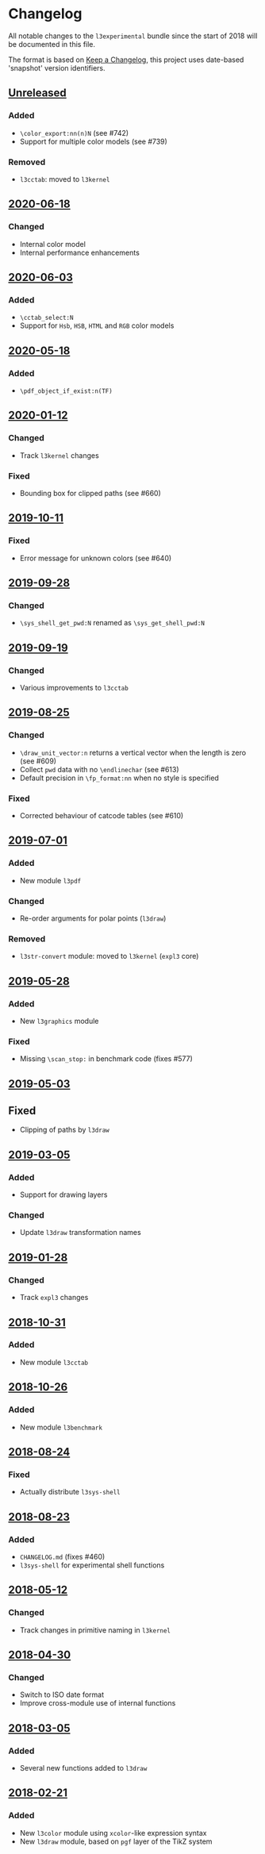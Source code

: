 # Changelog
All notable changes to the `l3experimental` bundle since the start of 2018
will be documented in this file.

The format is based on [Keep a Changelog](https://keepachangelog.com/en/1.0.0/),
this project uses date-based 'snapshot' version identifiers.

## [Unreleased]

### Added
- `\color_export:nn(n)N` (see #742)
- Support for multiple color models (see #739)

### Removed

- `l3cctab`: moved to `l3kernel`

## [2020-06-18]

### Changed
- Internal color model
- Internal performance enhancements

## [2020-06-03]

### Added
- `\cctab_select:N`
- Support for `Hsb`, `HSB`, `HTML` and `RGB` color models

## [2020-05-18]

### Added
- `\pdf_object_if_exist:n(TF)`

## [2020-01-12]

### Changed
- Track `l3kernel` changes

### Fixed
- Bounding box for clipped paths (see #660)

## [2019-10-11]

### Fixed
- Error message for unknown colors (see #640)

## [2019-09-28]

### Changed
- `\sys_shell_get_pwd:N` renamed as `\sys_get_shell_pwd:N`

## [2019-09-19]

### Changed
- Various improvements to `l3cctab`

## [2019-08-25]

### Changed
- `\draw_unit_vector:n` returns a vertical vector when the length is
  zero (see #609)
- Collect `pwd` data with no `\endlinechar` (see #613)
- Default precision in `\fp_format:nn` when no style is specified

### Fixed
- Corrected behaviour of catcode tables (see #610)

## [2019-07-01]

### Added
- New module `l3pdf`

### Changed
- Re-order arguments for polar points (`l3draw`)

### Removed
- `l3str-convert` module: moved to `l3kernel` (`expl3` core)

## [2019-05-28]

### Added
- New `l3graphics` module

### Fixed
- Missing `\scan_stop:` in benchmark code (fixes #577)

## [2019-05-03]

## Fixed

- Clipping of paths by `l3draw`

## [2019-03-05]

### Added
- Support for drawing layers

### Changed
- Update `l3draw` transformation names

## [2019-01-28]

### Changed
- Track `expl3` changes

## [2018-10-31]

### Added
- New module `l3cctab`

## [2018-10-26]

### Added
- New module `l3benchmark`

## [2018-08-24]

### Fixed
- Actually distribute `l3sys-shell`

## [2018-08-23]

### Added
- `CHANGELOG.md` (fixes #460)
- `l3sys-shell` for experimental shell functions

## [2018-05-12]

### Changed 
- Track changes in primitive naming in `l3kernel` 

## [2018-04-30]

### Changed
- Switch to ISO date format 
- Improve cross-module use of internal functions 

## [2018-03-05]

### Added
- Several new functions added to `l3draw`

## [2018-02-21]

### Added
- New `l3color` module using `xcolor`-like expression syntax
- New `l3draw` module, based on `pgf` layer of the TikZ system

[Unreleased]: https://github.com/latex3/latex3/compare/2020-06-18...HEAD
[2020-06-18]: https://github.com/latex3/latex3/compare/2020-06-03...2020-06-18
[2020-06-03]: https://github.com/latex3/latex3/compare/2020-05-18...2020-06-03
[2020-05-18]: https://github.com/latex3/latex3/compare/2020-01-12...2020-05-18
[2020-01-12]: https://github.com/latex3/latex3/compare/2019-10-11...2020-01-12
[2019-10-11]: https://github.com/latex3/latex3/compare/2019-09-28...2019-10-11
[2019-09-28]: https://github.com/latex3/latex3/compare/2019-09-19...2019-09-28
[2019-09-19]: https://github.com/latex3/latex3/compare/2019-08-25...2019-09-19
[2019-08-25]: https://github.com/latex3/latex3/compare/2019-07-01...2019-08-25
[2019-07-01]: https://github.com/latex3/latex3/compare/2019-05-28...2019-07-01
[2019-05-28]: https://github.com/latex3/latex3/compare/2019-05-03...2019-05-28
[2019-05-03]: https://github.com/latex3/latex3/compare/2019-03-05...2019-05-03
[2019-03-05]: https://github.com/latex3/latex3/compare/2019-01-28...2019-03-05
[2019-01-28]: https://github.com/latex3/latex3/compare/2018-10-31...2019-01-28
[2018-10-31]: https://github.com/latex3/latex3/compare/2018-10-26...2018-10-31
[2018-10-26]: https://github.com/latex3/latex3/compare/2018-10-17...2018-10-26
[2018-10-17]: https://github.com/latex3/latex3/compare/2018-08-24...2018-10-17
[2018-08-24]: https://github.com/latex3/latex3/compare/2018-08-23...2018-08-24
[2018-08-23]: https://github.com/latex3/latex3/compare/2018-05-12...2018-08-23
[2018-05-12]: https://github.com/latex3/latex3/compare/2018-04-30...2018-05-12
[2018-04-30]: https://github.com/latex3/latex3/compare/2018-03-05...2018-04-30
[2018-03-05]: https://github.com/latex3/latex3/compare/2018-02-21...2018-03-05
[2018-02-21]: https://github.com/latex3/latex3/compare/2017-12-16...2018-02-21
